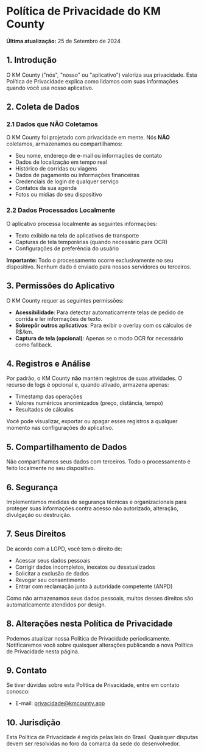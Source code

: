 # Política de Privacidade do KM County

**Última atualização:** 25 de Setembro de 2024

## 1. Introdução

O KM County ("nós", "nosso" ou "aplicativo") valoriza sua privacidade. Esta Política de Privacidade explica como lidamos com suas informações quando você usa nosso aplicativo.

## 2. Coleta de Dados

### 2.1 Dados que NÃO Coletamos

O KM County foi projetado com privacidade em mente. Nós **NÃO** coletamos, armazenamos ou compartilhamos:

- Seu nome, endereço de e-mail ou informações de contato
- Dados de localização em tempo real
- Histórico de corridas ou viagens
- Dados de pagamento ou informações financeiras
- Credenciais de login de qualquer serviço
- Contatos da sua agenda
- Fotos ou mídias do seu dispositivo

### 2.2 Dados Processados Localmente

O aplicativo processa localmente as seguintes informações:

- Texto exibido na tela de aplicativos de transporte
- Capturas de tela temporárias (quando necessário para OCR)
- Configurações de preferência do usuário

**Importante:** Todo o processamento ocorre exclusivamente no seu dispositivo. Nenhum dado é enviado para nossos servidores ou terceiros.

## 3. Permissões do Aplicativo

O KM County requer as seguintes permissões:

- **Acessibilidade**: Para detectar automaticamente telas de pedido de corrida e ler informações de texto.
- **Sobrepôr outros aplicativos**: Para exibir o overlay com os cálculos de R$/km.
- **Captura de tela (opcional)**: Apenas se o modo OCR for necessário como fallback.

## 4. Registros e Análise

Por padrão, o KM County **não** mantém registros de suas atividades. O recurso de logs é opcional e, quando ativado, armazena apenas:

- Timestamp das operações
- Valores numéricos anonimizados (preço, distância, tempo)
- Resultados de cálculos

Você pode visualizar, exportar ou apagar esses registros a qualquer momento nas configurações do aplicativo.

## 5. Compartilhamento de Dados

Não compartilhamos seus dados com terceiros. Todo o processamento é feito localmente no seu dispositivo.

## 6. Segurança

Implementamos medidas de segurança técnicas e organizacionais para proteger suas informações contra acesso não autorizado, alteração, divulgação ou destruição.

## 7. Seus Direitos

De acordo com a LGPD, você tem o direito de:

- Acessar seus dados pessoais
- Corrigir dados incompletos, inexatos ou desatualizados
- Solicitar a exclusão de dados
- Revogar seu consentimento
- Entrar com reclamação junto à autoridade competente (ANPD)

Como não armazenamos seus dados pessoais, muitos desses direitos são automaticamente atendidos por design.

## 8. Alterações nesta Política de Privacidade

Podemos atualizar nossa Política de Privacidade periodicamente. Notificaremos você sobre quaisquer alterações publicando a nova Política de Privacidade nesta página.

## 9. Contato

Se tiver dúvidas sobre esta Política de Privacidade, entre em contato conosco:

- E-mail: privacidade@kmcounty.app

## 10. Jurisdição

Esta Política de Privacidade é regida pelas leis do Brasil. Quaisquer disputas devem ser resolvidas no foro da comarca da sede do desenvolvedor.
